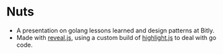 # Nuts

* A presentation on golang lessons learned and design patterns at Bitly.
* Made with [reveal.js](https://github.com/hakimel/reveal.js), using a custom build of [highlight.js](http://softwaremaniacs.org/soft/highlight/en/) to deal with go code.
